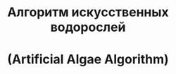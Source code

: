 <h1><center>Алгоритм искусственных водорослей</center></h1> 
<h1><center>(Artificial Algae Algorithm)</center></h1>
